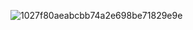 
![1027f80aeabcbb74a2e698be71829e9e](https://github.com/kristsoy/kristsoy/assets/159282836/e96df0d2-b8de-4a6a-9c77-591cd5067b91)
